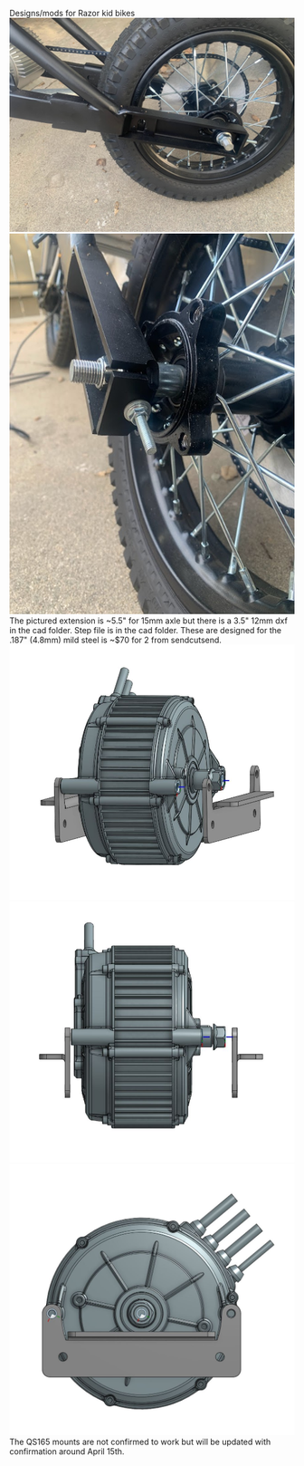Designs/mods for Razor kid bikes
![](media/side.jpg)
![](media/tension.jpg)
<br>
The pictured extension is ~5.5" for 15mm axle but there is a 3.5" 12mm dxf in the cad folder. Step file is in the cad folder. These are designed for the .187" (4.8mm) mild steel is ~$70 for 2 from sendcutsend.
![](media/qs165angle.jpg)
![](media/qs165front.jpg)
![](media/qs165side.jpg)
The QS165 mounts are not confirmed to work but will be updated with confirmation around April 15th.
